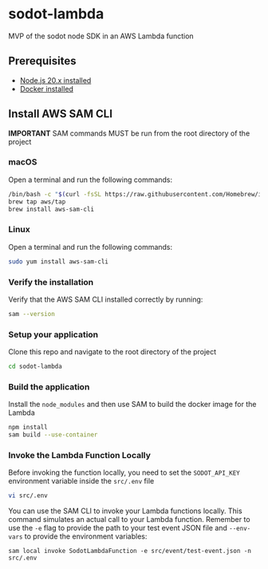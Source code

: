 # sodot-lambda
MVP of the sodot node SDK in an AWS Lambda function

## Prerequisites

- [Node.js 20.x installed](https://nodejs.org/en/download/)
- [Docker installed](https://docker.com/products/docker-desktop)

## Install AWS SAM CLI

**IMPORTANT**
SAM commands MUST be run from the root directory of the project

### macOS

Open a terminal and run the following commands:

```bash
/bin/bash -c "$(curl -fsSL https://raw.githubusercontent.com/Homebrew/install/HEAD/install.sh)"
brew tap aws/tap
brew install aws-sam-cli
```

### Linux

Open a terminal and run the following commands:

```bash
sudo yum install aws-sam-cli
```

### Verify the installation

Verify that the AWS SAM CLI installed correctly by running:

```bash
sam --version
```

### Setup your application

Clone this repo and navigate to the root directory of the project

```bash
cd sodot-lambda
```

### Build the application

Install the `node_modules` and then use SAM to build the docker image for the Lambda

```bash
npm install
sam build --use-container
```

### Invoke the Lambda Function Locally

Before invoking the function locally, you need to set the `SODOT_API_KEY` environment variable inside the `src/.env` file

```bash
vi src/.env
```

You can use the SAM CLI to invoke your Lambda functions locally. This command simulates an actual call to your Lambda function. Remember to use the `-e` flag to provide the path to your
test event JSON file and `--env-vars` to provide the environment variables:

```
sam local invoke SodotLambdaFunction -e src/event/test-event.json -n src/.env
```
